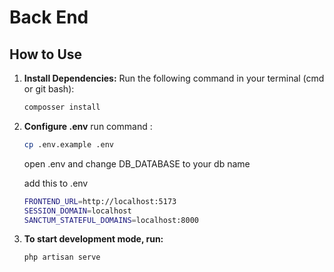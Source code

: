 # Back End

## How to Use

1. **Install Dependencies:**
   Run the following command in your terminal (cmd or git bash):
   ```sh
   composser install
   ```
2. **Configure .env**
   run command :

   ```sh
   cp .env.example .env
   ```

   open .env and change DB_DATABASE to your db name

   add this to .env

   ```sh
   FRONTEND_URL=http://localhost:5173
   SESSION_DOMAIN=localhost
   SANCTUM_STATEFUL_DOMAINS=localhost:8000
   ```

3. **To start development mode, run:**
   ```sh
   php artisan serve
   ```
